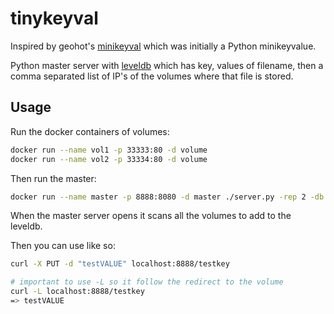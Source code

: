 # tinykeyval

Inspired by geohot's [minikeyval](https://github.com/geohot/minikeyvalue) which was initially a Python minikeyvalue. 

Python master server with [leveldb](https://github.com/google/leveldb) which has key, values of filename, then a comma separated list of IP's of the volumes where that file is stored.

## Usage
Run the docker containers of volumes:
```bash
docker run --name vol1 -p 33333:80 -d volume
docker run --name vol2 -p 33334:80 -d volume
```

Then run the master:
```bash
docker run --name master -p 8888:8080 -d master ./server.py -rep 2 -db /tmp/db -volumes 192.168.1.30:33333,192.168.1.30:33334
```

When the master server opens it scans all the volumes to add to the leveldb.

Then you can use like so:
```bash
curl -X PUT -d "testVALUE" localhost:8888/testkey

# important to use -L so it follow the redirect to the volume
curl -L localhost:8888/testkey
=> testVALUE
```
